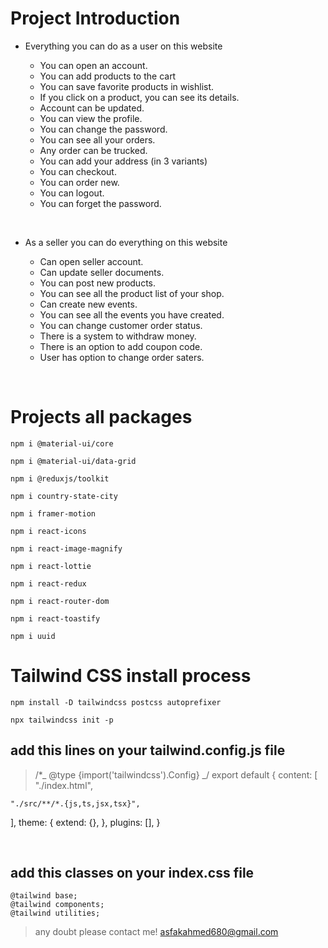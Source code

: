 # Project Introduction

- Everything you can do as a user on this website

  - You can open an account.
  - You can add products to the cart
  - You can save favorite products in wishlist.
  - If you click on a product, you can see its details.
  - Account can be updated.
  - You can view the profile.
  - You can change the password.
  - You can see all your orders.
  - Any order can be trucked.
  - You can add your address (in 3 variants)
  - You can checkout.
  - You can order new.
  - You can logout.
  - You can forget the password.

</br>

- As a seller you can do everything on this website

  - Can open seller account.
  - Can update seller documents.
  - You can post new products.
  - You can see all the product list of your shop.
  - Can create new events.
  - You can see all the events you have created.
  - You can change customer order status.
  - There is a system to withdraw money.
  - There is an option to add coupon code.
  - User has option to change order saters.

</br>

# Projects all packages

```
npm i @material-ui/core
```

```
npm i @material-ui/data-grid
```

```
npm i @reduxjs/toolkit
```

```
npm i country-state-city
```

```
npm i framer-motion
```

```
npm i react-icons
```

```
npm i react-image-magnify
```

```
npm i react-lottie
```

```
npm i react-redux
```

```
npm i react-router-dom
```

```
npm i react-toastify
```

```
npm i uuid
```

# Tailwind CSS install process

```
npm install -D tailwindcss postcss autoprefixer
```

```
npx tailwindcss init -p
```

## add this lines on your tailwind.config.js file

> /\*_ @type {import('tailwindcss').Config} _/
> export default {
> content: [
> "./index.html",

    "./src/**/*.{js,ts,jsx,tsx}",

],
theme: {
extend: {},
},
plugins: [],
}

</br>

## add this classes on your index.css file

```
@tailwind base;
@tailwind components;
@tailwind utilities;
```

> any doubt please contact me!
> asfakahmed680@gmail.com
